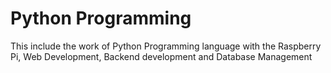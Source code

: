 # Python Programming
 This include the work of Python Programming language with the Raspberry Pi, Web Development, Backend development and Database Management
